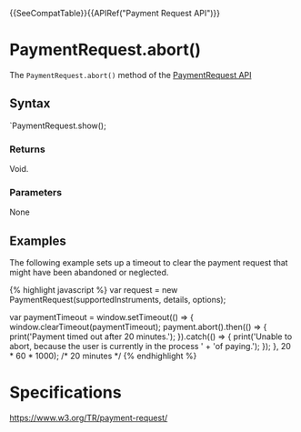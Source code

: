 {{SeeCompatTable}}{{APIRef("Payment Request API")}}

# PaymentRequest.abort()

The `PaymentRequest.abort()` method of the [PaymentRequest API](PaymentRequest_API.md) 

## Syntax

`PaymentRequest.show();

### Returns

Void.

### Parameters

None

## Examples

The following example sets up a timeout to clear the payment request that might have been abandoned or neglected.

{% highlight javascript %}
var request = new PaymentRequest(supportedInstruments, details, options);

var paymentTimeout = window.setTimeout(() => {
	window.clearTimeout(paymentTimeout);
	payment.abort().then(() => {
		print('Payment timed out after 20 minutes.');
	}).catch(() => {
		print('Unable to abort, because the user is currently in the process ' +
			'of paying.');
	});
}, 20 * 60 * 1000);  /* 20 minutes */
{% endhighlight %}

# Specifications

<https://www.w3.org/TR/payment-request/>

